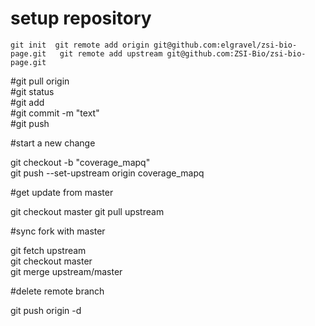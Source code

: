 # setup repository
`
  git init 
  git remote add origin git@github.com:elgravel/zsi-bio-page.git  
  git remote add upstream git@github.com:ZSI-Bio/zsi-bio-page.git  
`

#git pull origin  
#git status  
#git add  
#git commit -m "text"  
#git push   


#start a new change

git checkout -b "coverage_mapq"  
git push --set-upstream origin coverage_mapq  

#get update from master

git checkout master
git pull upstream


#sync fork with master  

git fetch upstream  
git checkout master  
git merge upstream/master  

#delete remote branch

git push origin -d <branch>
